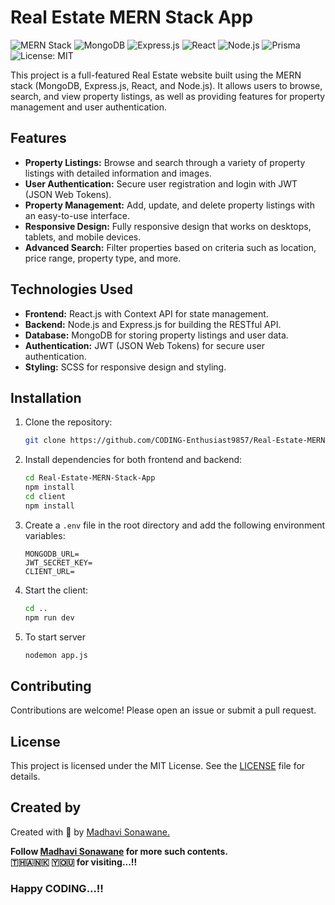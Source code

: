 # Real Estate MERN Stack App

![MERN Stack](https://img.shields.io/badge/MERN-Stack-yellow)
![MongoDB](https://img.shields.io/badge/MongoDB-Database-green)
![Express.js](https://img.shields.io/badge/Express.js-Backend-red)
![React](https://img.shields.io/badge/React-Frontend-blue)
![Node.js](https://img.shields.io/badge/Node.js-Backend-red)
![Prisma](https://img.shields.io/badge/Prisma-Database-white)
![License: MIT](https://img.shields.io/badge/License-MIT-violet.svg)

This project is a full-featured Real Estate website built using the MERN stack (MongoDB, Express.js, React, and Node.js). It allows users to browse, search, and view property listings, as well as providing features for property management and user authentication.

## Features

- **Property Listings:** Browse and search through a variety of property listings with detailed information and images.
- **User Authentication:** Secure user registration and login with JWT (JSON Web Tokens).
- **Property Management:** Add, update, and delete property listings with an easy-to-use interface.
- **Responsive Design:** Fully responsive design that works on desktops, tablets, and mobile devices.
- **Advanced Search:** Filter properties based on criteria such as location, price range, property type, and more.

## Technologies Used

- **Frontend:** React.js with Context API for state management.
- **Backend:** Node.js and Express.js for building the RESTful API.
- **Database:** MongoDB for storing property listings and user data.
- **Authentication:** JWT (JSON Web Tokens) for secure user authentication.
- **Styling:** SCSS for responsive design and styling.

## Installation

1. Clone the repository:
    ```bash
    git clone https://github.com/CODING-Enthusiast9857/Real-Estate-MERN-Stack-App.git
    ```

2. Install dependencies for both frontend and backend:
    ```bash
    cd Real-Estate-MERN-Stack-App
    npm install
    cd client
    npm install
    ```

3. Create a `.env` file in the root directory and add the following environment variables:
    ```env
    MONGODB_URL=
    JWT_SECRET_KEY=
    CLIENT_URL=
    ```

4. Start the client:
    ```bash
    cd ..
    npm run dev
    ```

5. To start server
   ```bash
   nodemon app.js
   ```

## Contributing

Contributions are welcome! Please open an issue or submit a pull request.

## License

This project is licensed under the MIT License. See the [LICENSE](LICENSE) file for details.

## Created by
Created with &#129293; by <a href="https://github.com/CODING-Enthusiast9857" target="_blank">Madhavi Sonawane.</a>

<b>Follow <a href="https://github.com/CODING-Enthusiast9857" target="_blank">Madhavi Sonawane</a> for more such contents. 
<br> 🇹​​​​​🇭​​​​​🇦​​​​​🇳​​​​​🇰​​​​​ 🇾​​​​​🇴​​​​​🇺​​​​​ for visiting...!!</b> 
<br>

### Happy CODING...!! 